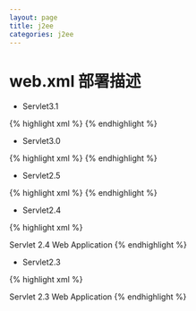```yaml
---
layout: page
title: j2ee
categories: j2ee
---
```


# web.xml 部署描述

* Servlet3.1

{% highlight xml %}
<web-app xmlns="http://xmlns.jcp.org/xml/ns/javaee"
         xmlns:xsi="http://www.w3.org/2001/XMLSchema-instance"
         xsi:schemaLocation="http://xmlns.jcp.org/xml/ns/javaee 
		 http://xmlns.jcp.org/xml/ns/javaee/web-app_3_1.xsd"
         version="3.1">
</web-app>
{% endhighlight %}

* Servlet3.0

{% highlight xml %}
<web-app xmlns="http://java.sun.com/xml/ns/javaee"
	      xmlns:xsi="http://www.w3.org/2001/XMLSchema-instance"
	      xsi:schemaLocation="http://java.sun.com/xml/ns/javaee 
	      http://java.sun.com/xml/ns/javaee/web-app_3_0.xsd"
	      version="3.0">
</web-app>
{% endhighlight %}

* Servlet2.5

{% highlight xml %}
<web-app xmlns="http://java.sun.com/xml/ns/javaee"
	      xmlns:xsi="http://www.w3.org/2001/XMLSchema-instance"
	      xsi:schemaLocation="http://java.sun.com/xml/ns/javaee 
	      http://java.sun.com/xml/ns/javaee/web-app_2_5.xsd"
	      version="2.5">
</web-app>
{% endhighlight %}

* Servlet2.4

{% highlight xml %}
<web-app xmlns="http://java.sun.com/xml/ns/j2ee"
	      xmlns:xsi="http://www.w3.org/2001/XMLSchema-instance"
	      xsi:schemaLocation="http://java.sun.com/xml/ns/j2ee 
	      http://java.sun.com/xml/ns/j2ee/web-app_2_4.xsd"
	      version="2.4">

  <display-name>Servlet 2.4 Web Application</display-name>
</web-app>
{% endhighlight %}

* Servlet2.3

{% highlight xml %}
<!DOCTYPE web-app PUBLIC
 "-//Sun Microsystems, Inc.//DTD Web Application 2.3//EN"
 "http://java.sun.com/dtd/web-app_2_3.dtd" >

<web-app>
  <display-name>Servlet 2.3 Web Application</display-name>
</web-app>
{% endhighlight %}